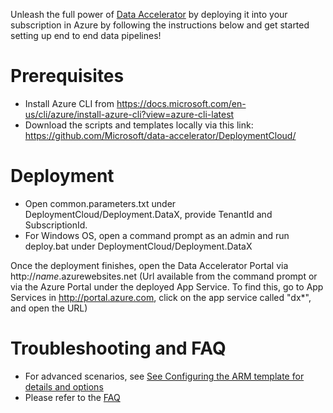 Unleash the full power of [Data Accelerator](Data-accelerator) by deploying it into your subscription in Azure by following the instructions below and get started setting up end to end data pipelines! 

# Prerequisites
 - Install Azure CLI from https://docs.microsoft.com/en-us/cli/azure/install-azure-cli?view=azure-cli-latest
 - Download the scripts and templates locally via this link: https://github.com/Microsoft/data-accelerator/DeploymentCloud/

# Deployment
 - Open common.parameters.txt under DeploymentCloud/Deployment.DataX, provide TenantId and SubscriptionId.  
 - For Windows OS, open a command prompt as an admin and run deploy.bat under DeploymentCloud/Deployment.DataX

Once the deployment finishes, open the Data Accelerator Portal via http://_name_.azurewebsites.net (Url available from the command prompt or via the Azure Portal under the deployed App Service. To find this, go to App Services in http://portal.azure.com, click on the app service called "dx*", and open the URL)
   
# Troubleshooting and FAQ
 - For advanced scenarios, see [See Configuring the ARM template for details and options](https://github.com/Microsoft/data-accelerator/wiki/Arm-Parameters)
 - Please refer to the [FAQ](FAQ)
	
